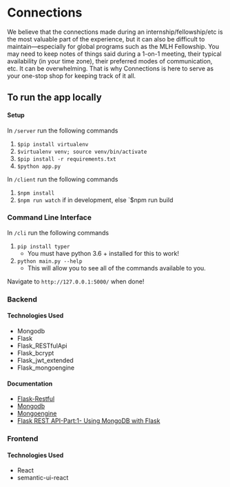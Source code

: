 # Connections
We believe that the connections made during an internship/fellowship/etc is the most valuable part of the experience, but it can also be difficult to maintain—especially for global programs such as the MLH Fellowship. You may need to keep notes of things said during a 1-on-1 meeting, their typical availability (in your time zone), their preferred modes of communication, etc. It can be overwhelming. That is why Connections is here to serve as your one-stop shop for keeping track of it all.  

## To run the app locally
#### Setup
In `/server` run the following commands
1. `$pip install virtualenv`
2. `$virtualenv venv; source venv/bin/activate`
3. `$pip install -r requirements.txt`
4. `$python app.py`

In `/client` run the following commands
1. `$npm install`
2. `$npm run watch` if in development, else `$npm run build
### Command Line Interface
 In `/cli` run the following commands
 1. `pip install typer`
    - You must have python 3.6 + installed for this to work! 
 2. `python main.py --help`
    - This will allow you to see all of the commands available to you.
    
Navigate to `http://127.0.0.1:5000/` when done! 

### Backend
#### Technologies Used
- Mongodb
- Flask
- Flask_RESTfulApi
- Flask_bcrypt
- Flask_jwt_extended
- Flask_mongoengine

#### Documentation
- [Flask-Restful](https://flask-restful.readthedocs.io/en/latest/quickstart.html)
- [Mongodb](https://docs.mongodb.com/manual/tutorial/install-mongodb-on-os-x/)
- [Mongoengine](http://mongoengine.org/)
- [Flask REST API-Part:1- Using MongoDB with Flask](https://dev.to/paurakhsharma/flask-rest-api-part-1-using-mongodb-with-flask-3g7d)

### Frontend
#### Technologies Used
- React
- semantic-ui-react
